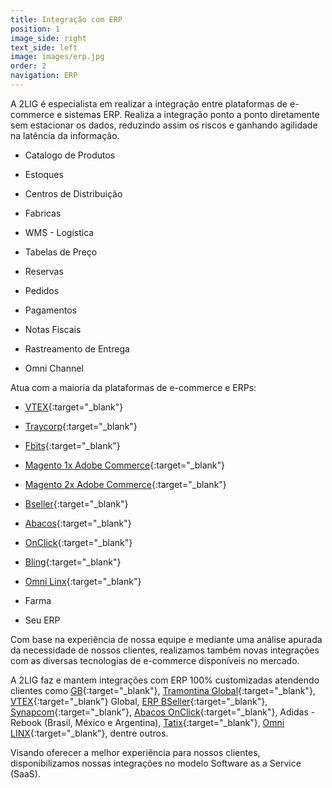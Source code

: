 ```yaml
---
title: Integração com ERP
position: 1
image_side: right
text_side: left
image: images/erp.jpg
order: 2
navigation: ERP
---
```


A 2LIG é especialista em realizar a integração entre plataformas de e-commerce e sistemas ERP. Realiza a integração ponto a ponto diretamente sem estacionar os dados, reduzindo assim os riscos e ganhando agilidade na latência da informação.

* Catalogo de Produtos

* Estoques

* Centros de Distribuição

* Fabricas

* WMS - Logística

* Tabelas de Preço

* Reservas

* Pedidos

* Pagamentos

* Notas Fiscais

* Rastreamento de Entrega

* Omni Channel

Atua com a maioria da plataformas de e-commerce e ERPs:

* [VTEX](http://vtex.com){:target="_blank"}

* [Traycorp](http://www.traycorp.com.br){:target="_blank"}

* [Fbits](http://www.traycorp.com.br){:target="_blank"}

* [Magento 1x Adobe Commerce](http://magento.com){:target="_blank"}

* [Magento 2x Adobe Commerce](http://magento.com){:target="_blank"}

* [Bseller](http://bseller.com.br){:target="_blank"}

* [Abacos](http://onclick.com.br){:target="_blank"}

* [OnClick](http://onclick.com.br){:target="_blank"}

* [Bling](http://www.bling.com.br){:target="_blank"}

* [Omni Linx](http://www.linx.com.br){:target="_blank"}

* Farma

* Seu ERP

Com base na experiência de nossa equipe e mediante uma análise apurada da necessidade de nossos clientes, realizamos também novas integrações com as diversas tecnologias de e-commerce disponíveis no mercado.

A 2LIG faz e mantem integrações com ERP 100% customizadas atendendo clientes como [GB](http://boticario.com.br){:target="_blank"}, [Tramontina Global](http://tramontina.com){:target="_blank"}, [VTEX](http://vtex.com){:target="_blank"} Global, [ERP BSeller](http://bseller.com.br){:target="_blank"}, [Synapcom](http://www.synapcom.com.br){:target="_blank"}, [Abacos OnClick](http://onclick.com.br){:target="_blank"}, Adidas - Rebook (Brasil, México e Argentina), [Tatix](http://www.tatix.com.br){:target="_blank"}, [Omni LINX](http://www.linx.com.br){:target="_blank"}, dentre outros.

Visando oferecer a melhor experiência para nossos clientes, disponibilizamos nossas integrações no modelo Software as a Service (SaaS).